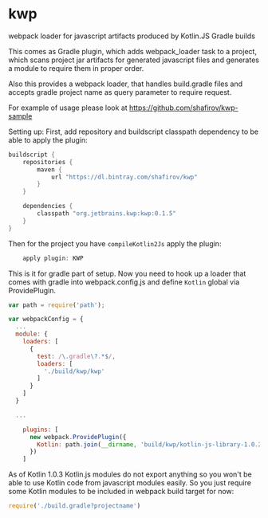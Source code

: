 # kwp
webpack loader for javascript artifacts produced by Kotlin.JS Gradle builds

This comes as Gradle plugin, which adds webpack_loader task to a project, which scans project jar artifacts for generated javascript files
and generates a module to require them in proper order.

Also this provides a webpack loader, that handles build.gradle files and accepts gradle project name as query parameter to require request.

For example of usage please look at https://github.com/shafirov/kwp-sample

Setting up:
First, add repository and buildscript classpath dependency to be able to apply the plugin:
```gradle
buildscript {
    repositories {
        maven {
            url "https://dl.bintray.com/shafirov/kwp"
        }
    }

    dependencies {
        classpath "org.jetbrains.kwp:kwp:0.1.5"
    }
}
```

Then for the project you have ```compileKotlin2Js``` apply the plugin:
```gradle
    apply plugin: KWP
```

This is it for gradle part of setup. Now you need to hook up a loader that comes with gradle into webpack.config.js and
define ```Kotlin``` global via ProvidePlugin.

```javascript
var path = require('path');

var webpackConfig = {
  ...
  module: {
    loaders: [
      {
        test: /\.gradle\?.*$/,
        loaders: [
          './build/kwp/kwp'
        ]
      }
    ]
  }

  ...

    plugins: [
      new webpack.ProvidePlugin({
        Kotlin: path.join(__dirname, 'build/kwp/kotlin-js-library-1.0.2-1.js')
      })
    ]
```

As of Kotlin 1.0.3 Kotlin.js modules do not export anything so you won't be able to use Kotlin code from javascript modules easily.
So you just require some Kotlin modules to be included in webpack build target for now:

```javascript
require('./build.gradle?projectname')
```

